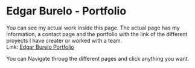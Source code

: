 # Edgar Burelo - Portfolio

You can see my actual work inside this page. The actual page has my information, a contact page and the portfolio with the link of the different proyects I have creater or worked with a team. 
<br>Link: <a href="https://edgarburelo.github.io/Responsive-Portfolio/portfolio.html" target="_blank">Edgar Burelo Portfolio</a>


You can Navigate throug the different pages and click anything you want.
